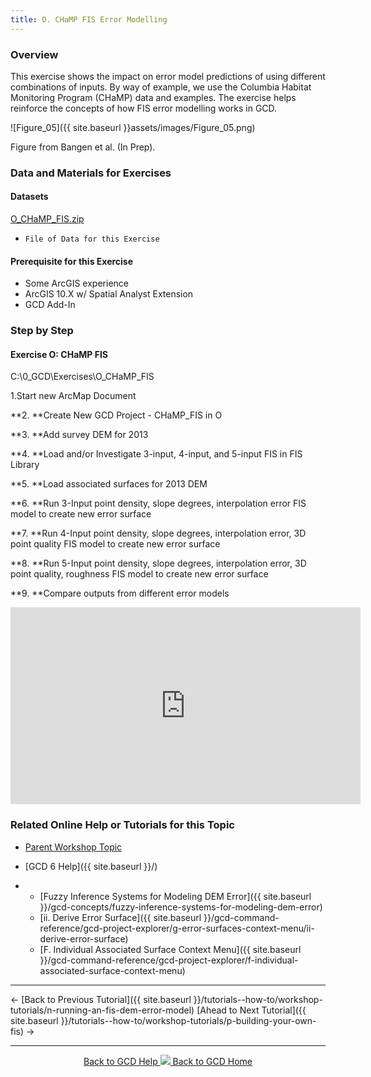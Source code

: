 ```yaml
---
title: O. CHaMP FIS Error Modelling
---
```


### Overview

This exercise shows the impact on error model predictions of using different combinations of inputs. By way of example, we use the Columbia Habitat Monitoring Program (CHaMP) data and examples. The exercise helps reinforce the concepts of how FIS error modelling works in GCD. 

![Figure_05]({{ site.baseurl }}assets/images/Figure_05.png)

Figure from Bangen et al. (In Prep). 

### Data and Materials for Exercises

#### Datasets

[O_CHaMP_FIS.zip](http://etalweb.joewheaton.org/etal_workshops/GCD/2015_USU/O_CHaMP_FIS.zip) 

- `File of Data for this Exercise `

#### Prerequisite for this Exercise

- Some ArcGIS experience
- ArcGIS 10.X w/ Spatial Analyst Extension
- GCD Add-In

### Step by Step

####  **Exercise O: CHaMP FIS**

C:\0_GCD\Exercises\O_CHaMP_FIS

1.Start new ArcMap Document

**2. **Create New GCD Project - CHaMP_FIS in O

**3. **Add survey DEM for 2013

**4. **Load and/or Investigate 3-input, 4-input, and 5-input FIS in FIS Library

**5. **Load associated surfaces for 2013 DEM

**6. **Run 3-Input point density, slope degrees, interpolation error FIS model to create new error surface

**7. **Run 4-Input point density, slope degrees, interpolation error, 3D point quality FIS model to create new error surface

**8. **Run 5-Input point density, slope degrees, interpolation error, 3D point quality, roughness FIS model to create new error surface

**9. **Compare outputs from different error models 

<iframe width="560" height="315" src="https://www.youtube.com/embed/t7kLfLr-iTU" frameborder="0" gesture="media" allow="encrypted-media" allowfullscreen></iframe>

### Related Online Help or Tutorials for this Topic

- [Parent Workshop Topic](http://gcdworkshop.joewheaton.org/workshop-topics/versions/3-day-workshop/2-errors-uncertainties/o-fis-error-modelling-in-champ-bitbucket-repository)

- [GCD 6 Help]({{ site.baseurl }}/)

- - [Fuzzy Inference Systems for Modeling DEM Error]({{ site.baseurl }}/gcd-concepts/fuzzy-inference-systems-for-modeling-dem-error)
  - [ii. Derive Error Surface]({{ site.baseurl }}/gcd-command-reference/gcd-project-explorer/g-error-surfaces-context-menu/ii-derive-error-surface)
  - [F. Individual Associated Surface Context Menu]({{ site.baseurl }}/gcd-command-reference/gcd-project-explorer/f-individual-associated-surface-context-menu)

------

← [Back to Previous Tutorial]({{ site.baseurl }}/tutorials--how-to/workshop-tutorials/n-running-an-fis-dem-error-model)        [Ahead to Next Tutorial]({{ site.baseurl }}/tutorials--how-to/workshop-tutorials/p-building-your-own-fis) →



------
<div align="center">
	<a class="hollow button" href="{{ site.baseurl }}/Help"><i class="fa fa-chevron-circle-left"></i>  Back to GCD Help </a>  
	<a class="hollow button" href="{{ site.baseurl }}/"><img src="{{ site.baseurl}}/assets/images/icons/GCDAddIn.png">  Back to GCD Home </a>  
</div>